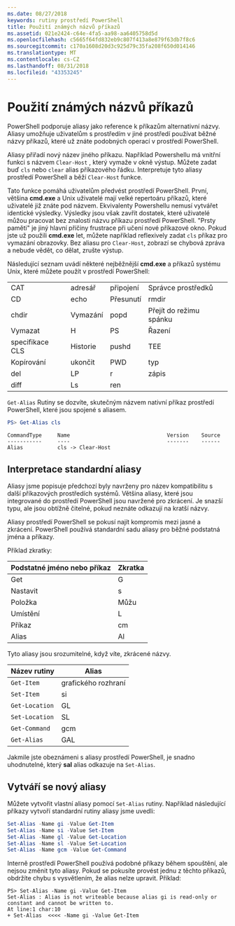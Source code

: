 ```yaml
---
ms.date: 08/27/2018
keywords: rutiny prostředí PowerShell
title: Použití známých názvů příkazů
ms.assetid: 021e2424-c64e-4fa5-aa98-aa6405758d5d
ms.openlocfilehash: c5665f64fd832eb9c807f413a8e879f63db7f8c6
ms.sourcegitcommit: c170a1608d20d3c925d79c35fa208f650d014146
ms.translationtype: MT
ms.contentlocale: cs-CZ
ms.lasthandoff: 08/31/2018
ms.locfileid: "43353245"
---
```

# <a name="using-familiar-command-names"></a>Použití známých názvů příkazů

PowerShell podporuje aliasy jako reference k příkazům alternativní názvy. Aliasy umožňuje uživatelům s prostředím v jiné prostředí používat běžné názvy příkazů, které už znáte podobných operací v prostředí PowerShell.

Aliasy přiřadí nový název jiného příkazu. Například Powershellu má vnitřní funkci s názvem `Clear-Host` , který vymaže v okně výstup. Můžete zadat buď `cls` nebo `clear` alias příkazového řádku. Interpretuje tyto aliasy prostředí PowerShell a běží `Clear-Host` funkce.

Tato funkce pomáhá uživatelům předvést prostředí PowerShell. První, většina **cmd.exe** a Unix uživatelé mají velké repertoáru příkazů, které uživatelé již znáte pod názvem. Ekvivalenty Powershellu nemusí vytvářet identické výsledky. Výsledky jsou však zavřít dostatek, které uživatelé můžou pracovat bez znalosti názvu příkazu prostředí PowerShell. "Prsty paměti" je jiný hlavní příčiny frustrace při učení nové příkazové okno. Pokud jste už použili **cmd.exe** let, můžete například reflexively zadat `cls` příkaz pro vymazání obrazovky. Bez aliasu pro `Clear-Host`, zobrazí se chybová zpráva a nebude vědět, co dělat, zrušte výstup.

Následující seznam uvádí některé nejběžnější **cmd.exe** a příkazů systému Unix, které můžete použít v prostředí PowerShell:

|||||
|-|-|-|-|
|CAT|adresář|připojení|Správce prostředků|
|CD|echo|Přesunutí|rmdir|
|chdir|Vymazání|popd|Přejít do režimu spánku|
|Vymazat|H|PS|Řazení|
|specifikace CLS|Historie|pushd|TEE|
|Kopírování|ukončit|PWD|typ|
|del|LP|r|zápis|
|diff|Ls|ren||

`Get-Alias` Rutiny se dozvíte, skutečným názvem nativní příkaz prostředí PowerShell, které jsou spojené s aliasem.

```powershell
PS> Get-Alias cls
```

```Output
CommandType     Name                               Version    Source
-----------     ----                               -------    ------
Alias           cls -> Clear-Host
```

## <a name="interpreting-standard-aliases"></a>Interpretace standardní aliasy

Aliasy jsme popisuje předchozí byly navrženy pro název kompatibilitu s další příkazových prostředích systémů.
Většina aliasy, které jsou integrované do prostředí PowerShell jsou navržené pro zkrácení. Je snazší typu, ale jsou obtížně čitelné, pokud neznáte odkazují na kratší názvy.

Aliasy prostředí PowerShell se pokusí najít kompromis mezi jasné a zkrácení. PowerShell používá standardní sadu aliasy pro běžné podstatná jména a příkazy.

Příklad zkratky:

| Podstatné jméno nebo příkaz | Zkratka |
|--------------|--------------|
| Get          | G            |
| Nastavit          | s            |
| Položka         | Můžu            |
| Umístění     | L            |
| Příkaz      | cm           |
| Alias        | Al           |

Tyto aliasy jsou srozumitelné, když víte, zkrácené názvy.

| Název rutiny    | Alias |
|----------------|-------|
| `Get-Item `    | grafického rozhraní    |
| `Set-Item`     | si    |
| `Get-Location` | GL    |
| `Set-Location` | SL    |
| `Get-Command`  | gcm   |
| `Get-Alias`    | GAL   |

Jakmile jste obeznámeni s aliasy prostředí PowerShell, je snadno uhodnutelné, který **sal** alias odkazuje na `Set-Alias`.

## <a name="creating-new-aliases"></a>Vytváří se nový aliasy

Můžete vytvořit vlastní aliasy pomocí `Set-Alias` rutiny. Například následující příkazy vytvoří standardní rutiny aliasy jsme uvedli:

```powershell
Set-Alias -Name gi -Value Get-Item
Set-Alias -Name si -Value Set-Item
Set-Alias -Name gl -Value Get-Location
Set-Alias -Name sl -Value Set-Location
Set-Alias -Name gcm -Value Get-Command
```

Interně prostředí PowerShell používá podobné příkazy během spouštění, ale nejsou změnit tyto aliasy.
Pokud se pokusíte provést jednu z těchto příkazů, obdržíte chybu s vysvětlením, že alias nelze upravit. Příklad:

```
PS> Set-Alias -Name gi -Value Get-Item
Set-Alias : Alias is not writeable because alias gi is read-only or constant and cannot be written to.
At line:1 char:10
+ Set-Alias  <<<< -Name gi -Value Get-Item
```